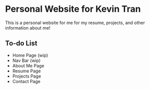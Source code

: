 # Personal Website for Kevin Tran
This is a personal website for me for my resume, projects, and other information about me!

## To-do List
* Home Page (wip)
* Nav Bar (wip)
* About Me Page
* Resume Page
* Projects Page
* Contact Page
